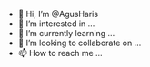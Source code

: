 - 👋 Hi, I’m @AgusHaris
- 👀 I’m interested in ...
- 🌱 I’m currently learning ...
- 💞️ I’m looking to collaborate on ...
- 📫 How to reach me ...

<!---
AgusHaris/AgusHaris is a ✨ special ✨ repository because its `README.md` (this file) appears on your GitHub profile.
You can click the Preview link to take a look at your changes.
--->
